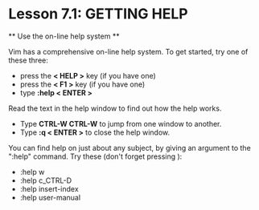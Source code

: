 # Lesson 7.1: GETTING HELP

** Use the on-line help system **

Vim has a comprehensive on-line help system.  To get started, try one of these three:
 - press the **< HELP >** key (if you have one)
 - press the **< F1 >** key (if you have one)
 - type   **:help < ENTER >**

Read the text in the help window to find out how the help works.
 - Type  **CTRL-W CTRL-W**   to jump from one window to another.
 - Type    **:q < ENTER >**    to close the help window.

You can find help on just about any subject, by giving an argument to the ":help" command.  Try these (don't forget pressing <ENTER>):
 - :help w
 - :help c_CTRL-D
 - :help insert-index
 - :help user-manual
